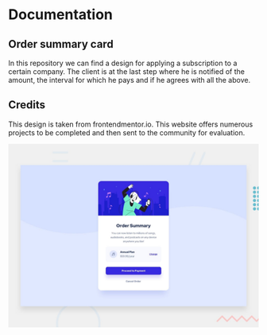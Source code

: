 # Documentation

## Order summary card

In this repository we can find a design for applying a subscription to a certain company. The client is at the last step where he is notified of the amount, the interval for which he pays and if he agrees with all the above.

## Credits

This design is taken from frontendmentor.io. This website offers numerous projects to be completed and then sent to the community for evaluation. 

![Design preview for the Order summary card coding challenge](./design/desktop-preview.jpg)

